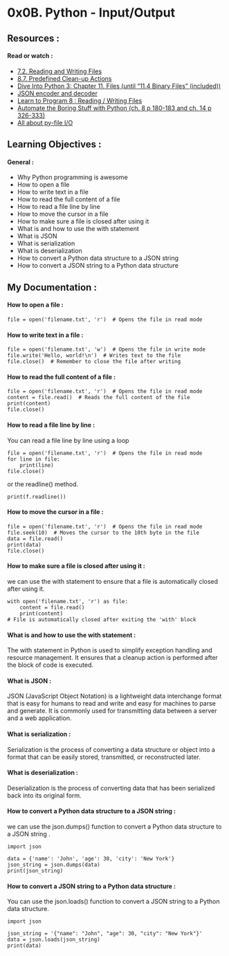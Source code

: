 # 0x0B. Python - Input/Output

## Resources :

#### Read or watch :

<ul>
    <li> <a href = "https://docs.python.org/3/tutorial/inputoutput.html#reading-and-writing-files">7.2. Reading and Writing Files</a></li>
    <li> <a href = "https://docs.python.org/3/tutorial/errors.html#predefined-clean-up-actions">8.7. Predefined Clean-up Actions</a></li>
    <li> <a href = "https://histo.ucsf.edu/BMS270/diveintopython3-r802.pdf">Dive Into Python 3: Chapter 11. Files (until “11.4 Binary Files” (included))</a></li>
    <li> <a href = "https://docs.python.org/3/library/json.html">JSON encoder and decoder</a></li>
    <li> <a href = "https://www.youtube.com/watch?v=EukxMIsNeqU">Learn to Program 8 : Reading / Writing Files </a></li>
    <li> <a href = "https://automatetheboringstuff.com/">Automate the Boring Stuff with Python (ch. 8 p 180-183 and ch. 14 p 326-333) </a></li>
    <li> <a href = "https://techvidvan.com/tutorials/python-file-read-write/">All about py-file I/O </a></li>

</ul>

## Learning Objectives :

#### General :

<ul>
  <li>Why Python programming is awesome</li>
  <li>How to open a file</li>
  <li>How to write text in a file</li>
  <li>How to read the full content of a file</li>
  <li>How to read a file line by line</li>
  <li>How to move the cursor in a file</li>
  <li>How to make sure a file is closed after using it</li>
  <li>What is and how to use the with statement</li>
  <li>What is JSON</li>
  <li>What is serialization</li>
  <li>What is deserialization</li>
  <li>How to convert a Python data structure to a JSON string</li>
  <li>How to convert a JSON string to a Python data structure</li>
</ul>

## My Documentation : 

#### How to open a file : 
```
file = open('filename.txt', 'r')  # Opens the file in read mode

```

#### How to write text in a file : 

```
file = open('filename.txt', 'w')  # Opens the file in write mode
file.write('Hello, world!\n')  # Writes text to the file
file.close()  # Remember to close the file after writing

```

#### How to read the full content of a file :

```
file = open('filename.txt', 'r')  # Opens the file in read mode
content = file.read()  # Reads the full content of the file
print(content)
file.close()

```

#### How to read a file line by line :

<p> You can read a file line by line using a loop  </p>


```
file = open('filename.txt', 'r')  # Opens the file in read mode
for line in file:
    print(line)
file.close()

```
<p> or the readline() method. </p>

```
print(f.readline())

```

#### How to move the cursor in a file :

```
file = open('filename.txt', 'r')  # Opens the file in read mode
file.seek(10)  # Moves the cursor to the 10th byte in the file
data = file.read()
print(data)
file.close()

```

#### How to make sure a file is closed after using it :

<p>we can use the with statement to ensure that a file is automatically closed after using it. </p>

```
with open('filename.txt', 'r') as file:
    content = file.read()
    print(content)
# File is automatically closed after exiting the 'with' block

```

#### What is and how to use the with statement :

<p>The with statement in Python is used to simplify exception handling and resource management. It ensures that a cleanup action is performed after the block of code is executed.</p>

#### What is JSON :
<p>JSON (JavaScript Object Notation) is a lightweight data interchange format that is easy for humans to read and write and easy for machines to parse and generate. It is commonly used for transmitting data between a server and a web application.</p>

#### What is serialization :
<p>Serialization is the process of converting a data structure or object into a format that can be easily stored, transmitted, or reconstructed later.</p>

#### What is deserialization :
<p>Deserialization is the process of converting data that has been serialized back into its original form.</p>

#### How to convert a Python data structure to a JSON string :
<p> we can use the json.dumps() function to convert a Python data structure to a JSON string .</p>

```
import json

data = {'name': 'John', 'age': 30, 'city': 'New York'}
json_string = json.dumps(data)
print(json_string)

```

#### How to convert a JSON string to a Python data structure :
<p> You can use the json.loads() function to convert a JSON string to a Python data structure. </p>

```
import json

json_string = '{"name": "John", "age": 30, "city": "New York"}'
data = json.loads(json_string)
print(data)

```

